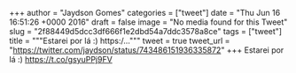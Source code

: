 
+++
author = "Jaydson Gomes"
categories = ["tweet"]
date = "Thu Jun 16 16:51:26 +0000 2016"
draft = false
image = "No media found for this Tweet"
slug = "2f88449d5dcc3df666f1e2dbd54a7ddc3578a8ce"
tags = ["tweet"]
title = """Estarei por lá :) https:/..."""
tweet = true
tweet_url = "https://twitter.com/jaydson/status/743486151936335872"
+++
Estarei por lá :) https://t.co/gsyuPPj9FV
